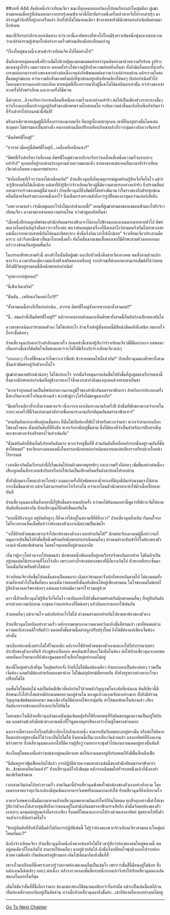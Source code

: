 ##บทที่ 444 อันดับหนึ่งจ้าวเทียนเจียว
ขณะที่ทุกคนทยอยกันลงไปบนเรือรบลำใหญ่มหึมา ผู้เฒ่าสามตาคนเมื่อครู่ที่เดินออกมาจากสายรุ้งคนฟ้าเวลานี้ก็สะบัดร่างหนึ่งครั้งแล้วหายวับไปจากสายรุ้ง มาปรากฏตัวอีกทีก็อยู่กลางเรือแล้ว อีกทั้งยังไม่ได้มาคนเดียว ข้างกายเขายังมีนักพรตก่อกำเนิดติดตามมาอีกห้าคน

ขณะที่เรือรบกำลังจะออกเดินทาง ทว่าเวลานี้เองทิศทางที่ห่างไปไกลมีรุ้งยาวเส้นหนึ่งพุ่งแหวกผ่าความว่างเปล่าคำรามอู้เข้ามาใกล้อย่างรวดเร็วพร้อมเสียงดังสะเทือนแก้วหู

“เรื่องใหญ่ขนาดนี้จะขาดข้าจ้าวเทียนเจียวไปได้อย่างไร!”

นั่นคือชายหนุ่มคนหนึ่งที่ร่างเต็มไปด้วยฝุ่นผงมอมแมมคล้ายเร่งรุดเดินทางมาด้วยความรีบร้อน รูปร่างของเขาสูงโปร่ง ผมยาวสลวย ตลอดทั้งร่างให้ความรู้สึกถึงความเย่อหยิ่งเย็นชา ทั้งยังมีคลื่นตบะที่น่ากริ่งเกรงแผ่ออกมาจากร่างของเขาอย่างต่อเนื่องจนส่งอิทธิพลผลต่อความว่างเปล่ารอบด้าน แม้จะรวมโอสถขั้นสมบูรณ์แบบ ทว่าความลึกล้ำของพลังแฝงที่ซุกซ่อนอยู่กลับเทียบเคียงได้พอๆ กับก่อกำเนิดทั่วไป โดยเฉพาะหากมองอย่างละเอียด ชายหนุ่มที่เยื้องกรายมาถึงผู้นี้เขาไม่ได้แค่บินมาเท่านั้น ทว่าร่างของเขาบางครั้งก็ยังพร่าเลือน และบางครั้งก็ชัดเจน

นี่ต่างหาก...ถึงจะเรียกว่าการเคลื่อนที่เหนือความเร็วแสงอย่างแท้จริง ต่อให้เป็นเพียงช่วงระยะทางสั้นๆ ทว่าเรื่องแบบนี้มาปรากฏอยู่กับตัวของนักพรตรวมโอสถคนใด ระดับความน่าตื่นตะลึงก็เหนือล้ำเกินกว่าที่จั่วเต้าทำไปก่อนหน้านี้ทันที!

พริบตาเดียวชายหนุ่มผู้นี้ก็เยื้องกรายลงมาบนเรือ ยืนอยู่เบื้องหน้าทุกคน เขาที่ยืนอยู่ตรงนั้นโดดเด่นสะดุดตา ไม่ธรรมดาเป็นอย่างยิ่ง คนรอบด้านเมื่อเปรียบเทียบกับเขาแล้วก็ราวกลุ่มดาวกับดวงจันทรา!

“นั่นศิษย์พี่ใหญ่!”

“สวรรค์ เมื่อครู่นี้ศิษย์พี่ใหญ่ก็...เคลื่อนที่เหนือแสง?”

“ศิษย์พี่จั่วเต้าเรียกว่าเลี่ยงลม ศิษย์พี่ใหญ่ต่างหากถึงจะเรียกว่าเคลื่อนที่เหนือความเร็วแสงอย่างแท้จริง!” ทุกคนที่อยู่รอบด้านร้องอุทานด้วยความตกตะลึง สายตาของแต่ละคนที่มองมายังจ้าวเทียนเจียวต่างก็เผยความเคารพยำเกรง

“ข้าก็เคลื่อนที่เร็วกว่าแสงได้เหมือนกัน!” ป๋ายเสี่ยวฉุนที่เห็นเหตุการณ์พูดพร้อมรู้สึกเจ็บจี๊ดในใจ แม้ว่าจะรู้สึกยอมไม่ได้เล็กน้อย แต่เขาก็ยังรู้สึกว่าจ้าวเทียนเจียวผู้นี้มีความสามารถอย่างแท้จริง ยิ่งปราณที่แผ่ออกมาจากร่างของคนผู้นี้ด้วยแล้ว ป๋ายเสี่ยวฉุนก็ยิ่งสัมผัสได้อย่างชัดเจนว่าในร่างของอีกฝ่ายซุกซ่อนคลื่นที่น่าครั่นคร้ามระลอกหนึ่งเอาไว้ ซึ่งแข็งแกร่งทรงพลังยิ่งกว่ารูปปั้นของกงซุนหว่านเอ๋อร์เสียอีก

“เลยเวลามาแล้ว เจ้ามีเหตุผลอะไรถึงได้มาล่าช้าแบบนี้!” ตอนที่ผู้เฒ่าสามตาขอบเขตคนฟ้ามองไปยังจ้าวเทียนเจียว ดวงตาของเขาเผยความอ่อนโยน ทว่าคำพูดกลับเย็นชา

“เมื่อหนึ่งปีก่อนลูกศิษย์ของสำนักอันตมรรคาฟ้าดาราได้ออกไปข้างนอกและคนมากมายหายตัวไป ศิษย์พบเจอโดยบังเอิญจึงสืบสาวราวเรื่องต่อ พบว่าต้นเหตุของเรื่องก็คือเหล่าไกว้สามคนจึงเริ่มไล่ล่าพวกเขา แต่เนื่องจากพวกเขาหนีกันไปคนละทิศละทาง ดังนั้นจึงกินเวลาไปเล็กน้อย” จ้าวเทียนเจียวประสานมือคารวะ แล้วจึงยกมือขวาขึ้นมาโบกหนึ่งครั้ง ทันใดนั้นชายแขนเสื้อของเขาก็มีศีรษะสามหัวลอยออกมาแล้ววางซ้อนกันอยู่บนพื้นเรือ

ในบรรดาศีรษะสามหัวนี้ สองหัวในนั้นคือผู้เฒ่า และอีกหัวหนึ่งคือชายวัยกลางคน คนทั้งสามล้วนเบิกตากว้าง ดวงตายังคงมีความตะลึงพรึงเพริดหลงเหลืออยู่ จากปราณที่ส่งออกมาสามารถสัมผัสได้ว่าตอนที่ยังมีชีวิตอยู่สามคนนี้คือนักพรตก่อกำเนิด!

“บุรพาจารย์สุ่ยเหอ!”

“นี่เฟิงเจินเหริน!”

“นั่นมัน...เหยียนอวิ๋นเหล่าไกว้!!”

“ทั้งสามคนนี้ต่างก็เป็นก่อกำเนิด...สวรรค์ ศิษย์พี่ใหญ่สังหารพวกเขาทั้งสามคน!!”

“นี่...สมแล้วที่เป็นศิษย์พี่ใหญ่!!” หลังจากคนรอบด้านมองเห็นศีรษะทั้งสามนี้ก็พลันร้องเสียงหลงทันใด

ดวงตาของเฉินเยว่ซานหดตัวลง ไม่ได้เอ่ยอะไร ส่วนจั่วเต้าผู้นั้นตอนนี้มีสีหน้ามืดคล้ำนิ่งสนิท ลมหายใจถี่กระชั้นน้อยๆ

ป๋ายเสี่ยวฉุนเบิกตากว้างสำลักลมหายใจ ก่อนหน้านี้เขาแค่รู้สึกว่าจ้าวเทียนเจียวมีฝีมือเก่งกาจ แต่พอมาเห็นอย่างนี้เขาก็ตัดสินใจเด็ดขาดเลยว่าจะไม่ไปมีเรื่องกับจ้าวเทียนเจียวแน่ๆ

“เอาเถอะๆ เรื่องที่ชื่อของเจ้าไพเราะกว่าชื่อข้า ข้าจะยอมทนให้ก็แล้วกัน!” ป๋ายเสี่ยวฉุนมองศีรษะทั้งสามนั้นแล้วพึมพำอยู่กับตัวเองในใจ

ผู้เฒ่าสามตาพยักหน้าน้อยๆ ไม่ได้เอ่ยอะไร จากนั้นจึงหมุนกายเดินขึ้นไปยังชั้นที่สูงสุดของเรือรบแห่งนี้ ทิ้งพวกนักพรตก่อกำเนิดที่อยู่ข้างกายเอาไว้ซึ่งพวกเขากำลังมองทุกคนด้วยสายตาเย็นชา

“พวกเจ้าทุกคนล้วนเป็นศิษย์แห่งความภาคภูมิใจของสำนักอันตมรรคาฟ้าดารา สำหรับการประลองครั้งนี้ต่างก็พอจะเข้าใจกันมาบ้างแล้ว พวกข้าผู้อาวุโสจึงไม่ขอพูดมากอีก”

“มีแค่เรื่องเดียวที่จะสั่งความพวกเจ้า เนื่องจากเวลาเดินทางนานถึงครึ่งปี ดังนั้นที่พักของพวกเจ้าภายในระยะเวลาครึ่งปีนี้จึงแบ่งตามลำดับรายชื่อบนกระดานเกียรติคุณอันตมรรคาฟ้าดารา!”

“สามอันดับแรกอาศัยอยู่บนชั้นสอง ที่นั่นได้เปิดห้องที่พักไว้สำหรับพวกเจ้าแล้ว พวกเจ้าสามารถเลือกได้ตามใจชอบ ตั้งแต่อันดับที่สี่ถึงสิบ พวกเจ้าอาศัยอยู่ชั้นสาม ซึ่งก็มีห้องที่จำเป็นสำหรับการฝึกบำเพ็ญตบะของพวกเจ้าเตรียมรอไว้แล้วเช่นกัน”

“ตั้งแต่อันดับที่สิบเอ็ดถึงร้อยอันดับแรก พวกเจ้าอยู่ชั้นที่สี่ ส่วนอันดับที่เหลือหลังจากนั้นอยู่รวมกันที่ชั้นห้าให้หมด!” ชายวัยกลางคนคนหนึ่งในบรรดานักพรตก่อกำเนิดหลายคนเอ่ยเสียงราบเรียบด้วยใบหน้าไร้อารมณ์

เวลาเดียวกันนั้นเรือรบลำนี้ก็เริ่มแล่นไปบนผิวมหาสมุทรช้าๆ และความเร็วก็ค่อยๆ เพิ่มขึ้นอย่างต่อเนื่อง เสียงลูกคลื่นที่กระทบเข้ากับลำเรือก่อให้เกิดเป็นเสียงครืนครั่นดังสะท้อนไปรอบด้าน

ทั้งยังมีลมแรงโชยมาปะทะใบหน้า แถมบางครั้งก็ยังพัดพาเอาน้ำทะเลที่มีฤทธิ์กัดกร่อนรุนแรงให้สาดกระเซ็นขึ้นมาด้วย แม้จะไม่สามารถทำอะไรเรือรบได้ ทว่าหากโดนตัวนักพรตจะทำให้ผิวเนื้อเปื่อยเละทันที

ป๋ายเสี่ยวฉุนมองเห็นสิ่งเหล่านี้ก็รู้สึกตื่นตระหนกอีกครั้ง ทว่าพอได้ยินคนเหล่านี้พูดว่าที่พักจะจัดให้ตามอันดับที่แตกต่างกัน ป๋ายเสี่ยวฉุนก็คึกคักขึ้นมาทันใด

“แบบนี้สิถึงจะถูก อยู่อันดับสูงๆ ก็ยิ่งควรได้อยู่ในสถานที่ที่ดียิ่งกว่า” ป๋ายเสี่ยวฉุนฮึกเหิม เริ่มอดใจรอไม่ไหวอยากเห็นเต็มทีแล้วว่าห้องของตัวเองจะมีสภาพเป็นเช่นไร

“จงใช้ป้ายตัวตนของพวกเจ้าไปหาห้องของตัวเอง แยกย้ายกันได้!” นักพรตวัยกลางคนผู้นี้กล่าวจบก็หมุนกายบินขึ้นไปยังชั้นที่หนึ่งพร้อมกับนักพรตก่อกำเนิดคนอื่นๆ ต่างคนต่างกลับเข้าไปในห้องของตัวเองแล้วนั่งสมาธิเข้าฌาน ไม่สนใจทุกคนที่อยู่ด้านนอกอีก

เห็นว่าผู้อาวุโสล้วนจากไปหมดแล้ว นักพรตหนึ่งพันคนที่อยู่บนเรือรบจึงพากันแยกย้าย ไม่ยินดีจะยืนอยู่บนแผ่นไม้กระดานที่โล่งโจ้งอีก เพราะอย่างไรซะลมทะเลของที่นี่ก็แรงเกินไป น้ำทะเลที่กระเซ็นมาโดนนั้นก็น่าพรั่นพรึงไม่น้อย

จ้าวเทียนเจียวบินขึ้นไปบนชั้นสองเป็นคนแรก เฉินเยว่ซานและจั่วเต้าก็ทยอยกันตามไป ไม่นานคนทั้งสามก็หายตัวไปในชั้นที่สอง มองเห็นว่าตลอดทั้งชั้นกลับมีคนได้อยู่เพียงสามคน ในใจของคนไม่น้อยก็รู้สึกอิจฉาและริษยาน้อยๆ แน่นอนว่าย่อมมีความจำใจรวมอยู่ด้วย

คราวนี้ป๋ายเสี่ยวฉุนไม่รู้สึกเจ็บจี๊ดในใจ เขาบินออกไปยังชั้นสามพร้อมกับนักพรตคนอื่นๆ ที่อยู่สิบอันดับแรกด้วยความเบิกบาน กงซุนหว่านเอ๋อร์เองก็ยิ้มน้อยๆ แล้วบินทะยานออกไปเช่นกัน

ส่วนคนอื่นๆ แม้จะจนใจ แต่กลับทำอะไรไม่ได้ ต่างคนต่างแยกย้ายกันไปตามหาห้องของตัวเอง

ป๋ายเสี่ยวฉุนโบยบินอย่างรวดเร็ว หลังจากพกพาเอาความคาดหวังมาถึงชั้นที่สามแล้ว เขาก็ค้นพบด้วยความตะลึงระคนดีใจทันทีว่า ตลอดทั้งชั้นสามนี้คล้ายถูกปรับปรุงใหม่ ถึงได้มีห้องแค่เพียงเจ็ดห้องเท่านั้น

เขาเลือกห้องหนึ่งอย่างไม่ใส่ใจมากนัก หลังจากใช้ป้ายตัวตนของตัวเองแตะลงไปก็ทำการนาบตราประทับของตัวเองทันที ประตูห้องเปิดออก พอเดินเข้าไปและได้เห็นในห้อง ต่อให้ป๋ายเสี่ยวฉุนจะเคยพบเคยเห็นอะไรมามากก็ยังต้องสูดลมหายใจเฮือกใหญ่อย่างอดไม่อยู่

ห้องนี้ใหญ่อย่างถึงที่สุด ใหญ่พอร้อยจั้ง อีกทั้งไม่ได้มีแค่ห้องเดียว ยังแยกออกเป็นห้องย่อยๆ รวมเป็นเจ็ดห้อง แถมยังมีห้องสำหรับหลอมยาด้วย ไม่ใช่แค่อุปกรณ์ที่ครบครัน ทั้งยังหรูหราอย่างหาอะไรมาเปรียบไม่ได้

บนพื้นไม่ใช่แผ่นไม้ แต่เป็นหินสีเขียวที่แฝงเร้นไว้ด้วยพลังวิญญาณในระดับที่แน่นอน หินสีเขียวนี้มีลักษณะกึ่งโปร่งใสคล้ายมีก้อนเมฆลอยวนอยู่ด้านใน มองดูแล้วงดงามจับตาอย่างมาก ทั้งยังมีปราณวิญญาณเข้มข้นแผ่ออกมา ขณะเดียวกันก็มีค่ายกลให้การคุ้มกัน ทำให้พอเข้ามาในห้องแล้ว เสียงกัมปนาทจากข้างนอกก็จะหายวับไปทันใด

โดยเฉพาะในนี้ป๋ายเสี่ยวฉุนยังมองเห็นหุ่นเชิดหญิงรับใช้อีกหกตนที่รับผิดชอบดูแลความเป็นอยู่ให้กับตน แถมด้านข้างยังมีหน้าต่างบานหนึ่งที่ไว้ดูมหาสมุทรสีทองกว้างใหญ่ไพศาลด้านนอก

นอกจากนี้ห่างออกไปไกลยังมีระเบียงโล่งอีกแห่งหนึ่ง สามารถยืนรับลมทะเลอยู่ตรงนั้น หรือต่อให้คิดจะยืนตกปลาอยู่ตรงนั้นก็ใช่ว่าจะเป็นไปไม่ได้ ยิ่งตอนนี้เป็นเวลาเที่ยงวันด้วยแล้ว แสงอาทิตย์ก็ยิ่งงดงามพร่างพราย ป๋ายเสี่ยวฉุนมองออกไปก็มีความรู้สึกวู่วามอยากจะพุ่งตัวไปนอนอาบแดดอยู่ตรงนั้นทันที

ห้องใหญ่โตขนาดนี้อย่าว่าแต่เขาอยู่คนเดียวเลย ต่อให้เอาคนมาอยู่สักร้อยคนก็ยังมีพื้นที่เหลือเฟือ

“นี่มันหรูหราฟุ่มเฟือยเกินไปแล้ว การปฏิบัติด้วยความแตกต่างเช่นนี้ของสำนักอันตมรรคาฟ้าดารา ข้า...ข้าชอบเหลือเกินแล้ว!” ป๋ายเสี่ยวฉุนดีใจถึงขีดสุด หลังจากเดินชมไปทั่วรอบหนึ่งแล้วก็นั่งลงทำสมาธิเริ่มเข้าฌาน

เวลาสามวันผ่านไปอย่างรวดเร็ว สามวันมานี้ป๋ายเสี่ยวฉุนพึงพอใจต่อห้องของตัวเองอย่างยิ่งยวด โดยเฉพาะเขาพบว่าทุกวันจะต้องมีหุ่นเชิดเอาอาหารวิเศษปริมาณมากมาส่งให้ ป๋ายเสี่ยวฉุนก็ยิ่งเบิกบานใจ

อาหารวิเศษพวกนั้นมีมากมายจนป๋ายเสี่ยวฉุนพยายามกินเท่าไหร่ก็กินไม่หมด ทุกสิ่งทุกอย่างนี้ทำให้เขารู้สึกว่าตัวเองได้เสวยสุขเสียยิ่งกว่าตอนอยู่ในสำนักอันตมรรคาฟ้าดาราเสียอีก ดังนั้นจึงตบท้องของตัวเองเบาๆ นอนแผ่อยู่บนเก้าอี้ตรงระเบียง รับลมที่โชยมาและอาบไล้ร่างด้วยแสงอาทิตย์ สุขสบายไปทั้งตัวจนหัวเราะหึหึอย่างครึ้มใจ

“ข้าอยู่อันดับที่สิบยังได้ดื่มด่ำไปกับการปฏิบัติเช่นนี้ ไม่รู้ว่าห้องของพวกจ้าวเทียนเจียวสามคนจะใหญ่แค่ไหนกันนะ?”

นึกถึงจ้าวเทียนเจียว ป๋ายเสี่ยวฉุนก็อดนึกถึงพวกซ่งเชวียไม่ได้ เขารู้สึกว่าห้องของตนใหญ่ขนาดนี้ ตนอยู่คนเดียวก็โล่งเกินไป สามารถให้คนอื่นๆ มาอยู่ด้วยกันได้ ดังนั้นจึงเปลี่ยนใจพุ่งตัวออกไปจากห้องด้วยความคึกคัก เริ่มเดินเตร่อยู่ข้างนอก เดินไปเดินมาก็มาถึงชั้นที่สี่

เขาจงใจมาเยือนที่นี่เพราะอยากรู้ว่าสภาพห้องของคนอื่นเป็นเช่นไร เพราะว่าชั้นสี่นี้มีคนอยู่ไม่น้อย ซึ่งแต่ละคนก็เดินเข้าๆ ออกๆ ต่อเนื่อง หลังจากวนรอบชั้นสี่ครบหนึ่งรอบแล้วจึงทำให้ป๋ายเสี่ยวฉุนมองเส้นสนกลในออกในที่สุด

เห็นได้ชัดว่าชั้นที่สี่นี้เล็กกว่ามาก ห้องแต่ละห้องก็มีขนาดแค่สิบกว่าจั้งเท่านั้น แม้จะเป็นเช่นนี้แต่ก็ล้วนเป็นห้องเดี่ยวแยกกันอยู่เป็นสัดส่วน ทว่าเมื่อป๋ายเสี่ยวฉุนมาถึงชั้นห้า...เขาก็ต้องหรี่ตาลงอย่างอดไม่อยู่


------




[Go To Next Chapter]( ./67.md)